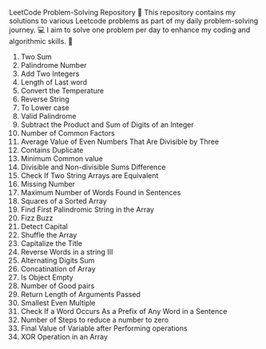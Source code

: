 LeetCode Problem-Solving Repository 🚀
This repository contains my solutions to various Leetcode problems as part of my daily problem-solving journey. 💻
I aim to solve one problem per day to enhance my coding and algorithmic skills. 🌟


1.  Two Sum
2.  Palindrome Number
3.  Add Two Integers
4.  Length of Last word
5.  Convert the Temperature
6.  Reverse String 
7.  To Lower case
8.  Valid Palindrome
9.  Subtract the Product and Sum of Digits of an Integer
10. Number of Common Factors
11. Average Value of Even Numbers That Are Divisible by Three
12. Contains Duplicate
13. Minimum Common value
14. Divisible and Non-divisible Sums Difference
15. Check If Two String Arrays are Equivalent
16. Missing Number
17. Maximum Number of Words Found in Sentences
18. Squares of a Sorted Array
19. Find First Palindromic String in the Array
20. Fizz Buzz
21. Detect Capital
22. Shuffle the Array
23. Capitalize the Title
24. Reverse Words in a string III
25. Alternating Digits Sum
26. Concatination of Array
27. Is Object Empty
28. Number of Good pairs
29. Return Length of Arguments Passed
30. Smallest Even Multiple
31. Check If a Word Occurs As a Prefix of Any Word in a Sentence
32. Number of Steps to reduce a number to zero
33. Final Value of Variable after Performing operations
34. XOR Operation in an Array

